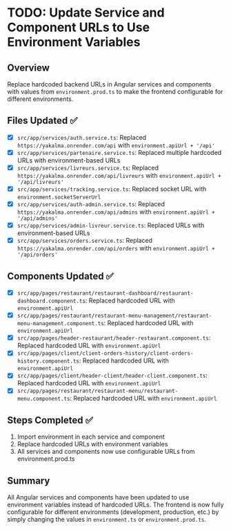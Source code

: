 # TODO: Update Service and Component URLs to Use Environment Variables

## Overview
Replace hardcoded backend URLs in Angular services and components with values from `environment.prod.ts` to make the frontend configurable for different environments.

## Files Updated ✅
- [x] `src/app/services/auth.service.ts`: Replaced `https://yakalma.onrender.com/api` with `environment.apiUrl + '/api'`
- [x] `src/app/services/partenaire.service.ts`: Replaced multiple hardcoded URLs with environment-based URLs
- [x] `src/app/services/livreurs.service.ts`: Replaced `https://yakalma.onrender.com/api/livreurs` with `environment.apiUrl + '/api/livreurs'`
- [x] `src/app/services/tracking.service.ts`: Replaced socket URL with `environment.socketServerUrl`
- [x] `src/app/services/auth-admin.service.ts`: Replaced `https://yakalma.onrender.com/api/admins` with `environment.apiUrl + '/api/admins'`
- [x] `src/app/services/admin-livreur.service.ts`: Replaced URLs with environment-based URLs
- [x] `src/app/services/orders.service.ts`: Replaced `https://yakalma.onrender.com/api/orders` with `environment.apiUrl + '/api/orders'`

## Components Updated ✅
- [x] `src/app/pages/restaurant/restaurant-dashboard/restaurant-dashboard.component.ts`: Replaced hardcoded URL with `environment.apiUrl`
- [x] `src/app/pages/restaurant/restaurant-menu-management/restaurant-menu-management.component.ts`: Replaced hardcoded URL with `environment.apiUrl`
- [x] `src/app/pages/header-restaurant/header-restaurant.component.ts`: Replaced hardcoded URL with `environment.apiUrl`
- [x] `src/app/pages/client/client-orders-history/client-orders-history.component.ts`: Replaced hardcoded URL with `environment.apiUrl`
- [x] `src/app/pages/client/header-client/header-client.component.ts`: Replaced hardcoded URL with `environment.apiUrl`
- [x] `src/app/pages/restaurant/restaurant-menu/restaurant-menu.component.ts`: Replaced hardcoded URL with `environment.apiUrl`

## Steps Completed ✅
1. Import environment in each service and component
2. Replace hardcoded URLs with environment variables
3. All services and components now use configurable URLs from environment.prod.ts

## Summary
All Angular services and components have been updated to use environment variables instead of hardcoded URLs. The frontend is now fully configurable for different environments (development, production, etc.) by simply changing the values in `environment.ts` or `environment.prod.ts`.
